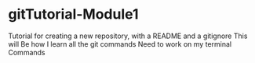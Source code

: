 # gitTutorial-Module1
Tutorial for creating a new repository, with a README and a gitignore
This will Be how I learn all the git commands
Need to work on my terminal Commands
